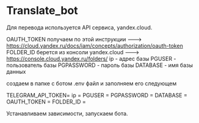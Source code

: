 # Translate_bot

Для  перевода используется API сервиса, yandex.cloud.

OAUTH_TOKEN получаем по этой инструкции ---> https://cloud.yandex.ru/docs/iam/concepts/authorization/oauth-token
FOLDER_ID берется из консоли yandex.cloud ---> https://console.cloud.yandex.ru/folders/
ip - адрес базы
PGUSER - пользователь базы
PGPASSWORD - пароль базы
DATABASE - имя базы данных

создаем в папке с ботом .env файл и заполняем его следующем 

TELEGRAM_API_TOKEN=
ip = 
PGUSER = 
PGPASSWORD = 
DATABASE = 
OAUTH_TOKEN = 
FOLDER_ID = 

Устанавливаем зависимости, запускаем бота.
